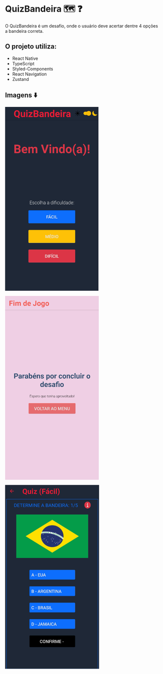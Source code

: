 # QuizBandeira :world_map: :question:

O QuizBandeira é um desafio, onde o usuário deve acertar dentre 4 opções a bandeira correta.

## O projeto utiliza:

- React Native
- TypeScript
- Styled-Components
- React Navigation
- Zustand

## Imagens :arrow_down:

![Imagem QuizBandeira 1](./app/assets/git_pictures/quizbandeira_home_dark.png)

![Imagem QuizBandeira 2](./app/assets/git_pictures/quizbandeira_gameover_light.png)

![Imagem QuizBandeira 3](./app/assets/git_pictures/quizbandeira_level.png)
